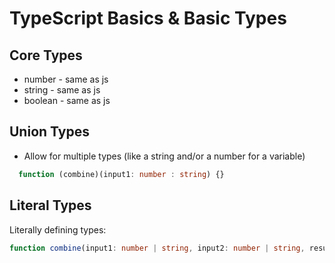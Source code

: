 # TypeScript Basics & Basic Types

## Core Types

* number - same as js
* string - same as js
* boolean - same as js

## Union Types

* Allow for multiple types (like a string and/or a number for a variable)

```typescript
  function (combine)(input1: number : string) {}
```

## Literal Types

Literally defining types:

```typescript
function combine(input1: number | string, input2: number | string, resultConversion: 'as-number' | 'as-text')
```